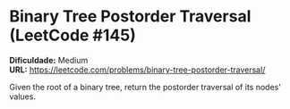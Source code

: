 # Binary Tree Postorder Traversal (LeetCode #145)

**Dificuldade:** Medium  
**URL:** https://leetcode.com/problems/binary-tree-postorder-traversal/

Given the root of a binary tree, return the postorder traversal of its nodes' values.
